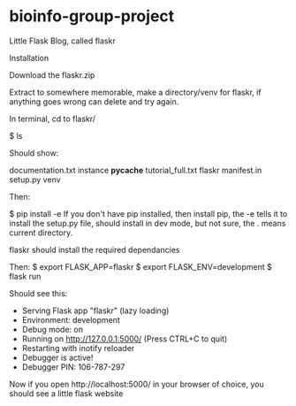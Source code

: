 # bioinfo-group-project


Little Flask Blog, called flaskr

Installation

Download the flaskr.zip

Extract to somewhere memorable, make a directory/venv for flaskr, if anything goes wrong can delete and try again.

In terminal, cd to flaskr/

$ ls

Should show: 

documentation.txt  instance     __pycache__  tutorial_full.txt
flaskr             manifest.in  setup.py     venv


Then:

$ pip install -e
If you don't have pip installed, then install pip, the -e tells it to install the setup.py file, should install in dev mode, but not sure, the . means current directory.

flaskr should install the required dependancies


Then: 
$ export FLASK_APP=flaskr
$ export FLASK_ENV=development
$ flask run

Should see this:

 * Serving Flask app "flaskr" (lazy loading)
 * Environment: development
 * Debug mode: on
 * Running on http://127.0.0.1:5000/ (Press CTRL+C to quit)
 * Restarting with inotify reloader
 * Debugger is active!
 * Debugger PIN: 106-787-297


Now if you open http://localhost:5000/ in your browser of choice, you should see a little flask website


